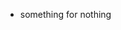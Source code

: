 - something for nothing
<!---
Recursiondzl/Recursiondzl is a ✨ special ✨ repository because its `README.md` (this file) appears on your GitHub profile.
You can click the Preview link to take a look at your changes.
--->
